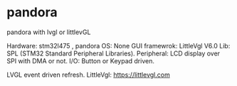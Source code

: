 # pandora
pandora with lvgl or littlevGL

Hardware: stm32l475 , pandora
OS: None
GUI framewrok: LittleVgl V6.0
Lib: SPL (STM32 Standard Peripheral Libraries).
Peripheral: LCD display over SPI with DMA or not.
I/O: Button or Keypad driven.


LVGL event driven refresh. 
LittleVgl: https://littlevgl.com
